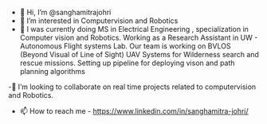 - 👋 Hi, I’m @sanghamitrajohri
- 👀 I’m interested in Computervision and Robotics
- 🌱 I was currently doing MS in Electrical Engineering , specialization in Computer vision and Robotics. Working as a Research Assistant in UW - Autonomous Flight systems Lab. Our team is working on BVLOS (Beyond Visual of Line of Sight) UAV Systems for Wilderness search and rescue missions. Setting up pipeline for deploying vison and path planning algorithms

-💞️ I’m looking to collaborate on real time projects related to computervision and Robotics.
- 📫 How to reach me - https://www.linkedin.com/in/sanghamitra-johri/

<!---
sanghamitrajohri/sanghamitrajohri is a ✨ special ✨ repository because its `README.md` (this file) appears on your GitHub profile.
You can click the Preview link to take a look at your changes.
--->
